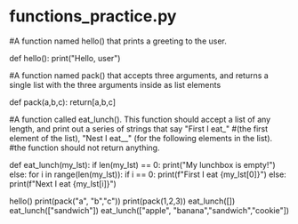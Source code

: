 # functions_practice.py
#A function named hello() that prints a greeting to the user. 

def hello():
    print("Hello, user")

#A function named pack() that accepts three arguments, and returns a single list with the three arguments inside as list elements

def pack(a,b,c):
    return[a,b,c]

#A function called eat_lunch(). This function should accept a list of any length, and print out a series of strings that say "First I eat_"
#(the first element of the list), "Nest I eat__" (for the following elements in the list).
#the function should not return anything. 

def eat_lunch(my_lst):
    if len(my_lst) == 0:
        print("My lunchbox is empty!")
    else:
        for i in range(len(my_lst)):
            if i == 0:
                print(f"First I eat {my_lst[0]}")
            else:
                print(f"Next I eat {my_lst[i]}")

hello()
print(pack("a", "b","c"))
print(pack(1,2,3))
eat_lunch([])
eat_lunch(["sandwich"])
eat_lunch(["apple", "banana","sandwich","cookie"])

